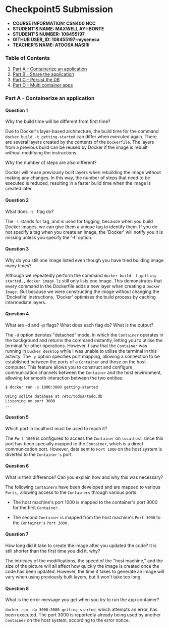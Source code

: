 # Checkpoint5 Submission

- **COURSE INFORMATION: CSN400 NCC**
- **STUDENT’S NAME: MAXWELL AYI-BONTE**
- **STUDENT'S NUMBER: 108455197** 
- **GITHUB USER_ID: 108455197-myseneca**
- **TEACHER’S NAME: ATOOSA NASIRI**

### Table of Contents
1. [Part A - Containerize an application](#header1)
2. [Part B - Share the application](#header2)
3. [Part C - Persist the DB](#header3)
4. [Part D - Multi container apps](#header4)

### Part A - Containerize an application
#### Question 1 ####
Why the build time will be different from first time?

Due to Docker's layer-based architecture, the build time for the command `docker build -t getting-started` can differ when executed again. There are several layers created by the contents of the `Dockerfile`. The layers from a previous build can be reused by Docker if the image is rebuilt without modifying the instructions.

Why the number of steps are also different?

Docker will reuse previously built layers when rebuilding the image without making any changes. In this way, the number of steps that need to be executed is reduced, resulting in a faster build time when the image is created later.

#### Question 2 ####
What does `-t ` flag do? 

The `-t` stands for tag, and is used for tagging, because when you build Docker images, we can give them a unique tag to identify them. If you do not specify a tag when you create an image, the 'Docker' will notify you it is missing unless you specify the '-t' option. 

#### Question 3 ####
Why do you still one image listed even though you have tried building image many times?

Although we repeatedly perform the command `docker build -t getting-started.,` `docker image ls` still only lists one image. This demonstrates that every command in the Dockerfile adds a new layer when creating a `Docker Image.` But because we were constructing the image without changing the 'Dockefile' instructions, 'Docker' optimises the build process by caching intermediate layers.

#### Question 4 ####
What are -d and -p flags? What does each flag do? What is the output?

The `-d` option denotes "detached" mode, in which the `Container` operates in the background and returns the command instantly, letting you to utilise the terminal for other operations. However, I saw that the `Container` was running in `Ducker desktop` while I was unable to utilise the terminal in this activity. The `-p` option specifies port mapping, allowing a connection to be established between the ports of a `Container` and those on the host computer. This feature allows you to construct and configure communication channels between the `Container` and the host environment, allowing for smooth interaction between the two entities.

```bash
$ docker run -p 1000:3000 getting-started

Using sqlite database at /etc/todos/todo.db
Listening on port 3000
...
````

#### Question 5 ####
Which port in localhost must be used to reach it?

The `Port 1000` is configured to access the `Container` on `localhost` since this port has been specially mapped to the `Container`, which is a direct communication port. However, data sent to `Port 1000` on the host system is diverted to the `Container's` port.

#### Question 6 ####
What is their difference? Can you explain how and why this was necessary?

The following `Containers` have been developed and are mapped to various `Ports,` allowing access to the `Containers` through various ports:

- The host machine's port 1000 is mapped to the container's port 3000 for the first `Container.`

- The second `Container` is mapped from the host machine's `Port 3000` to the `Container's` `Port 3000.`

#### Question 7 ####
How long did it take to create the image after you updated the code? It is still shorter than the first time you did it, why?

The intricacy of the modifications, the speed of the "host machine," and the size of the picture will all affect how quickly the image is created once the code has been updated. However, the time it takes to generate an image will vary when using previously built layers, but it won't take too long.

#### Question 8 ####
What is the error message you get when you try to run the app container?

`docker run -dp 3000:3000 getting-started`, which attempts an error, has been executed. The port 3000 is reportedly already being used by another `Container` on the host system, according to the error notice.
